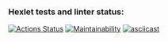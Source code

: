 ### Hexlet tests and linter status:
[![Actions Status](https://github.com/KhikmatullinB/frontend-project-44/actions/workflows/hexlet-check.yml/badge.svg)](https://github.com/KhikmatullinB/frontend-project-44/actions)
[![Maintainability](https://api.codeclimate.com/v1/badges/bcfc3604ca96717b6c86/maintainability)](https://codeclimate.com/github/KhikmatullinB/frontend-project-44/maintainability)
[![asciicast](https://asciinema.org/a/631291.svg)](https://asciinema.org/a/631291)